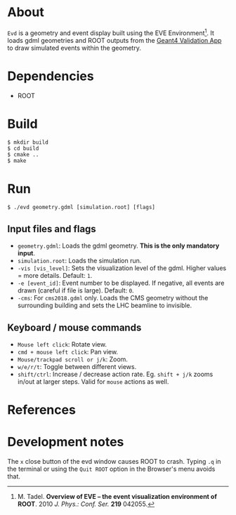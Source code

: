 # About
`Evd` is a geometry and event display built using the EVE Environment[^1]. It
loads gdml geometries and ROOT outputs from the [Geant4 Validation
App](https://github.com/celeritas-project/benchmarks) to draw simulated events
within the geometry.


# Dependencies
- ROOT


# Build
```shell
$ mkdir build
$ cd build
$ cmake ..
$ make
```


# Run
```shell
$ ./evd geometry.gdml [simulation.root] [flags]
```

## Input files and flags
- `geometry.gdml`: Loads the gdml geometry. **This is the only mandatory
  input**.  
- `simulation.root`: Loads the simulation run.  
- `-vis [vis_level]`: Sets the visualization level of the gdml. Higher values =
  more details. Default: `1`.  
- `-e [event_id]`: Event number to be displayed. If negative, all events are
  drawn (careful if file is large). Default: `0`.  
- `-cms`: For `cms2018.gdml` only. Loads the CMS geometry without the
  surrounding building and sets the LHC beamline to invisible.


## Keyboard / mouse commands
- `Mouse left click`: Rotate view.  
- `cmd + mouse left click`: Pan view.  
- `Mouse/trackpad scroll or j/k`: Zoom.  
- `w/e/r/t`: Toggle between different views.  
- `shift/ctrl`: Increase / decrease action rate. Eg. `shift + j/k` zooms in/out
  at larger steps. Valid for `mouse` actions as well.


# References
[^1]: M. Tadel. **Overview of EVE – the event visualization environment of
ROOT**. 2010 *J. Phys.: Conf. Ser.* **219** 042055.


# Development notes
The `x` close button of the evd window causes ROOT to crash. Typing `.q` in the
terminal or using the `Quit ROOT` option in the Browser's menu avoids that.
